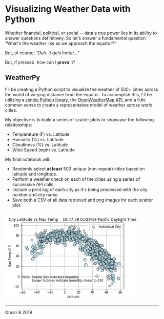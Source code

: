 
# Visualizing Weather Data with Python

Whether financial, political, or social -- data's true power lies in its ability to answer questions definitively. So let's answer a fundamental question: "What's the weather like as we approach the equator?"

But, of course: _"Duh. It gets hotter..."_

But, if pressed, how can I **prove** it?


## WeatherPy

I'll be creating a Python script to visualize the weather of 500+ cities across the world of varying distance from the equator. To accomplish this, I'll be utilizing a [simple Python library](https://pypi.python.org/pypi/citipy), the [OpenWeatherMap API](https://openweathermap.org/api), and a little common sense to create a representative model of weather across world cities.

My objective is to build a series of scatter plots to showcase the following relationships:

* Temperature (F) vs. Latitude
* Humidity (%) vs. Latitude
* Cloudiness (%) vs. Latitude
* Wind Speed (mph) vs. Latitude

My final notebook will:

* Randomly select **at least** 500 unique (non-repeat) cities based on latitude and longitude.
* Perform a weather check on each of the cities using a series of successive API calls.
* Include a print log of each city as it's being processed with the city number and city name.
* Save both a CSV of all data retrieved and png images for each scatter plot.

![Latitude vs. Temperature](images/Lat_V_Temp.png)

---
Omari B 2019
